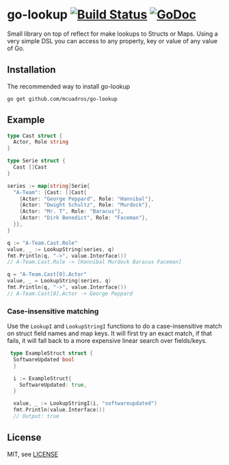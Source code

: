 go-lookup [![Build Status](https://img.shields.io/github/workflow/status/mcuadros/go-lookup/Test.svg)](https://github.com/mcuadros/go-lookup/actions) [![GoDoc](http://godoc.org/github.com/mcuadros/go-lookup?status.png)](https://pkg.go.dev/github.com/mcuadros/go-lookup)
==============================

Small library on top of reflect for make lookups to Structs or Maps. Using a very simple DSL you can access to any property, key or value of any value of Go.

Installation
------------

The recommended way to install go-lookup

```
go get github.com/mcuadros/go-lookup
```

Example
-------

```go
type Cast struct {
  Actor, Role string
}

type Serie struct {
  Cast []Cast
}

series := map[string]Serie{
  "A-Team": {Cast: []Cast{
    {Actor: "George Peppard", Role: "Hannibal"},
    {Actor: "Dwight Schultz", Role: "Murdock"},
    {Actor: "Mr. T", Role: "Baracus"},
    {Actor: "Dirk Benedict", Role: "Faceman"},
  }},
}

q := "A-Team.Cast.Role"
value, _ := LookupString(series, q)
fmt.Println(q, "->", value.Interface())
// A-Team.Cast.Role -> [Hannibal Murdock Baracus Faceman]

q = "A-Team.Cast[0].Actor"
value, _ = LookupString(series, q)
fmt.Println(q, "->", value.Interface())
// A-Team.Cast[0].Actor -> George Peppard
```

### Case-insensitive matching

Use the `LookupI` and `LookupStringI` functions to do a case-insensitive match on struct field names and map keys. It will first try an exact match, if that fails, it will fall back to a more expensive linear search over fields/keys.

```go
 type ExampleStruct struct {
  SoftwareUpdated bool
  }

  i := ExampleStruct{
    SoftwareUpdated: true,
  }

  value, _ := LookupStringI(i, "softwareupdated")
  fmt.Println(value.Interface())
  // Output: true
```

License
-------

MIT, see [LICENSE](LICENSE)
